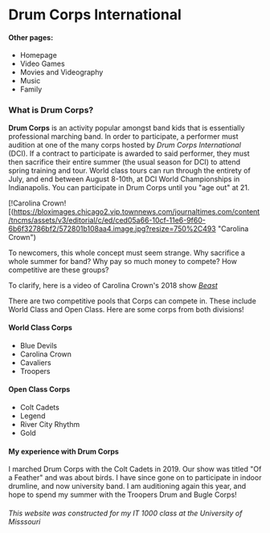 # Drum Corps International
#### Other pages:

<html>
  <body>
    <ul>
      <li><a src="">Homepage</a></li>
      <li><a src="">Video Games</a></li>
      <li><a src="">Movies and Videography</a></li>
      <li><a src="">Music</a></li>
      <li><a src="">Family</a></li>
    </ul>
  </body>
</html>

### What is Drum Corps?

**Drum Corps** is an activity popular amongst band kids that is essentially professional marching band. In order
to participate, a performer must audition at one of the many corps hosted by _Drum Corps International_ (DCI). If a 
contract to participate is awarded to said performer, they must then sacrifice their entire summer (the usual 
season for DCI) to attend spring training and tour. World class tours can run through the entirety of July, and 
end between August 8-10th, at DCI World Championships in Indianapolis. You can participate in Drum Corps until 
you "age out" at 21.

[!Carolina Crown![(https://bloximages.chicago2.vip.townnews.com/journaltimes.com/content/tncms/assets/v3/editorial/c/ed/ced05a66-10cf-11e6-9f60-6b6f32786bf2/572801b108aa4.image.jpg?resize=750%2C493 "Carolina Crown")

To newcomers, this whole concept must seem strange. 
Why sacrifice a whole summer for band?
Why pay so much money to compete? 
How competitive are these groups?

To clarify, here is a video of Carolina Crown's 2018 show [_Beast_](https://www.youtube.com/watch?v=b3x4TrnzuyU)

There are two competitive pools that Corps can compete in. These include World Class and Open Class.
Here are some corps from both divisions!

#### World Class Corps
* Blue Devils
* Carolina Crown
* Cavaliers
* Troopers

#### Open Class Corps
* Colt Cadets
* Legend
* River City Rhythm
* Gold

#### My experience with Drum Corps

I marched Drum Corps with the Colt Cadets in 2019. Our show was titled "Of a Feather" and was about birds. 
I have since gone on to participate in indoor drumline, and now university band. I am auditioning again
this year, and hope to spend my summer with the Troopers Drum and Bugle Corps!

###### This website was constructed for my IT 1000 class at the University of Misssouri
